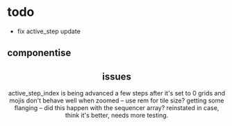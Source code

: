 # todo

<!-- todo next -->

- fix active_step update

<!-- todo -->

## componentise

<Header />
    <AppSettings />
<Display />
    <SampleSettings />
    <MainSettings />
    <Visualisation />
<Sequencer />
    <Steps />
    <Transport />
<Samples />
    <Pack />

<LeftButton />
<RightButton />

## issues

active_step_index is being advanced a few steps after it's set to 0
grids and mojis don't behave well when zoomed – use rem for tile size?
getting some flanging – did this happen with the sequencer array? reinstated in case, think it's better, needs more testing.
